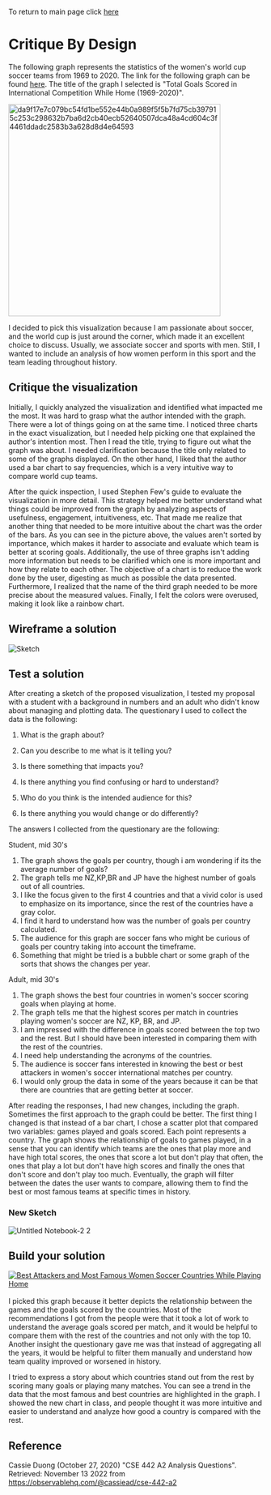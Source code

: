 To return to main page click [here](https://sbohljop.github.io/portfolio/)

# Critique By Design
The following graph represents the statistics of the women's world cup soccer teams from 1969 to 2020. The link for the following graph can be found [here](https://observablehq.com/@cassiead/cse-442-a2). The title of the graph I selected is "Total Goals Scored in International Competition While Home (1969-2020)". 

<img width="419" alt="da9f17e7c079bc54fd1be552e44b0a989f5f5b7fd75cb397915c253c298632b7ba6d2cb40ecb52640507dca48a4cd604c3f4461ddadc2583b3a628d8d4e64593" src="https://user-images.githubusercontent.com/117240476/202291989-ae035911-8699-4db5-a1d0-bfeab6801cb8.png">

I decided to pick this visualization because I am passionate about soccer, and the world cup is just around the corner, which made it an excellent choice to discuss. Usually, we associate soccer and sports with men. Still, I wanted to include an analysis of how women perform in this sport and the team leading throughout history. 

## Critique the visualization

Initially, I quickly analyzed the visualization and identified what impacted me the most. It was hard to grasp what the author intended with the graph. There were a lot of things going on at the same time. I noticed three charts in the exact visualization, but I needed help picking one that explained the author's intention most. Then I read the title, trying to figure out what the graph was about. I needed clarification because the title only related to some of the graphs displayed. On the other hand, I liked that the author used a bar chart to say frequencies, which is a very intuitive way to compare world cup teams. 

After the quick inspection, I used Stephen Few's guide to evaluate the visualization in more detail. This strategy helped me better understand what things could be improved from the graph by analyzing aspects of usefulness, engagement, intuitiveness, etc. That made me realize that another thing that needed to be more intuitive about the chart was the order of the bars. As you can see in the picture above, the values aren't sorted by importance, which makes it harder to associate and evaluate which team is better at scoring goals. Additionally, the use of three graphs isn't adding more information but needs to be clarified which one is more important and how they relate to each other. The objective of a chart is to reduce the work done by the user, digesting as much as possible the data presented. Furthermore, I realized that the name of the third graph needed to be more precise about the measured values. Finally, I felt the colors were overused, making it look like a rainbow chart.

## Wireframe a solution

![Sketch](https://user-images.githubusercontent.com/117240476/202293926-70a8f9b0-67c9-4b83-bc18-af0e3edeb9bf.jpg)

## Test a solution
After creating a sketch of the proposed visualization, I tested my proposal with a student with a background in numbers and an adult who didn't know about managing and plotting data. The questionary I used to collect the data is the following: 

1. What is the graph about?

2. Can you describe to me what is it telling you?

3. Is there something that impacts you?

4. Is there anything you find confusing or hard to understand?

5. Who do you think is the intended audience for this?

6. Is there anything you would change or do differently?

The answers I collected from the questionary are the following:

Student, mid 30's

1. The graph shows the goals per country, though i am wondering if its the average number of goals?
2. The graph tells me NZ,KP,BR and JP have the highest number of goals out of all countries.
3. I like the focus given to the first 4 countries and that a vivid color is used to emphasize on its importance, since the rest of the countries have a gray color.
4. I find it hard to understand how was the number of goals per country calculated.
5. The audience for this graph are soccer fans who might be curious of goals per country taking into account the timeframe.
6. Something that might be tried is a bubble chart or some graph of the sorts that shows the changes per year.

Adult, mid 30's

1. The graph shows the best four countries in women's soccer scoring goals when playing at home. 
2. The graph tells me that the highest scores per match in countries playing women's soccer are NZ, KP, BR, and JP. 
3. I am impressed with the difference in goals scored between the top two and the rest. But I should have been interested in comparing them with the rest of the countries.
4. I need help understanding the acronyms of the countries.
5. The audience is soccer fans interested in knowing the best or best attackers in women's soccer international matches per country. 
6. I would only group the data in some of the years because it can be that there are countries that are getting better at soccer.

After reading the responses, I had new changes, including the graph. Sometimes the first approach to the graph could be better. The first thing I changed is that instead of a bar chart, I chose a scatter plot that compared two variables: games played and goals scored. Each point represents a country. The graph shows the relationship of goals to games played, in a sense that you can identify which teams are the ones that play more and have high total scores, the ones that score a lot but don't play that often, the ones that play a lot but don't have high scores and finally the ones that don't score and don't play too much. Eventually, the graph will filter between the dates the user wants to compare, allowing them to find the best or most famous teams at specific times in history.   

### New Sketch

![Untitled Notebook-2 2](https://user-images.githubusercontent.com/117240476/202333004-32543981-c9cf-49de-ac02-f483c10b7e29.jpg)

## Build your solution

<div class='tableauPlaceholder' id='viz1668650419009' style='position: relative'><noscript><a href='#'><img alt='Best Attackers and Most Famous Women Soccer Countries While Playing Home ' src='https:&#47;&#47;public.tableau.com&#47;static&#47;images&#47;Wo&#47;WomenSoccerCountries&#47;Sheet1&#47;1_rss.png' style='border: none' /></a></noscript><object class='tableauViz'  style='display:none;'><param name='host_url' value='https%3A%2F%2Fpublic.tableau.com%2F' /> <param name='embed_code_version' value='3' /> <param name='site_root' value='' /><param name='name' value='WomenSoccerCountries&#47;Sheet1' /><param name='tabs' value='no' /><param name='toolbar' value='yes' /><param name='static_image' value='https:&#47;&#47;public.tableau.com&#47;static&#47;images&#47;Wo&#47;WomenSoccerCountries&#47;Sheet1&#47;1.png' /> <param name='animate_transition' value='yes' /><param name='display_static_image' value='yes' /><param name='display_spinner' value='yes' /><param name='display_overlay' value='yes' /><param name='display_count' value='yes' /><param name='language' value='en-US' /><param name='filter' value='publish=yes' /></object></div>
<script type='text/javascript'>
var divElement = document.getElementById('viz1668650419009');
var vizElement = divElement.getElementsByTagName('object')[0];
vizElement.style.width='100%';vizElement.style.height=(divElement.offsetWidth*0.75)+'px';
var scriptElement = document.createElement('script');
scriptElement.src = 'https://public.tableau.com/javascripts/api/viz_v1.js';
vizElement.parentNode.insertBefore(scriptElement, vizElement);
</script>
<br>
I picked this graph because it better depicts the relationship between the games and the goals scored by the countries. Most of the recommendations I got from the people were that it took a lot of work to understand the average goals scored per match, and it would be helpful to compare them with the rest of the countries and not only with the top 10. Another insight the questionary gave me was that instead of aggregating all the years, it would be helpful to filter them manually and understand how team quality improved or worsened in history. 

I tried to express a story about which countries stand out from the rest by scoring many goals or playing many matches. You can see a trend in the data that the most famous and best countries are highlighted in the graph. I showed the new chart in class, and people thought it was more intuitive and easier to understand and analyze how good a country is compared with the rest. 


## Reference
Cassie Duong (October 27, 2020) "CSE 442 A2 Analysis Questions". Retrieved: November 13 2022 from https://observablehq.com/@cassiead/cse-442-a2
